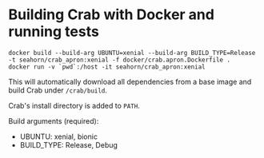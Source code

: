 # Building Crab with Docker and running tests #

```shell
docker build --build-arg UBUNTU=xenial --build-arg BUILD_TYPE=Release -t seahorn/crab_apron:xenial -f docker/crab.apron.Dockerfile .
docker run -v `pwd`:/host -it seahorn/crab_apron:xenial
```

This will automatically download all dependencies from a base image
and build Crab under `/crab/build`.

Crab's install directory is added to `PATH`.

Build arguments (required):
- UBUNTU: xenial, bionic
- BUILD_TYPE: Release, Debug

